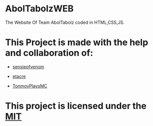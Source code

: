 # AbolTabolzWEB
The Website Of Team AbolTabolz coded in HTML,CSS,JS.

# This Project is made with the help and collaboration of:

- [sensieofvenom](https://github.com/legendlife)
  
- [etacre](https://github.com/etacre)

- [TonmoyPlaysMC](https://github.com/ik-whoim)
  
# This project is licensed under the [MIT](LICENSE)
 
